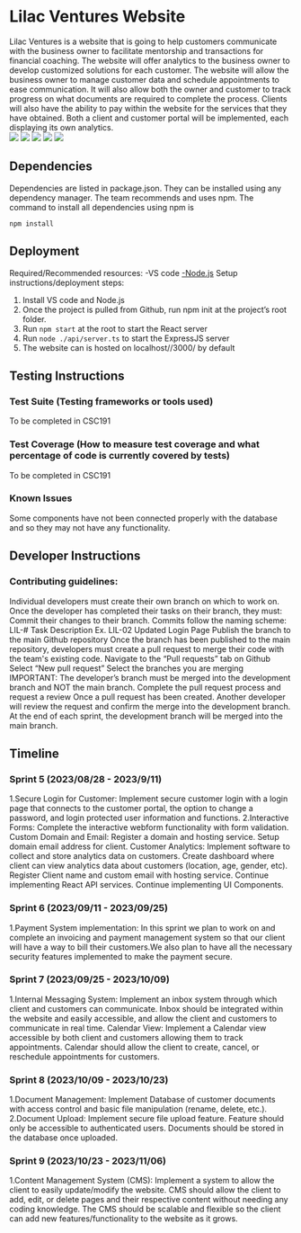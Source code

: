 # Lilac Ventures Website

  Lilac Ventures is a website that is going to help customers communicate with the business owner to facilitate mentorship and transactions for financial coaching. The website will offer analytics to the business owner to develop customized solutions for each customer. The website will allow the business owner to manage customer data and schedule appointments to ease communication. It will also allow both the owner and customer to track progress on what documents are required to complete the process. Clients will also have the ability to pay within the website for the services that they have obtained. Both a client and customer portal will be implemented, each displaying its own analytics.  
![](https://raw.githubusercontent.com/davidenzler/lilac_ventures_website/main/imgs/image.png)
![](https://raw.githubusercontent.com/davidenzler/lilac_ventures_website/main/imgs/screen1.png) ![](https://raw.githubusercontent.com/davidenzler/lilac_ventures_website/main/imgs/screen3.png)
![](https://raw.githubusercontent.com/davidenzler/lilac_ventures_website/main/imgs/screen2.png)
![](https://raw.githubusercontent.com/davidenzler/lilac_ventures_website/main/imgs/screen4.png)


## Dependencies
Dependencies are listed in package.json. They can be installed using any dependency manager. The team recommends and uses npm. The command to install all
dependencies using npm is
```
npm install
```


## Deployment

Required/Recommended resources:
-VS code
[-Node.js](https://nodejs.org/en/download)
Setup instructions/deployment steps:
1. Install VS code and Node.js
2. Once the project is pulled from Github, run npm init at the project’s root folder.
3. Run ```npm start``` at the root to start the React server
4. Run ```node ./api/server.ts``` to start the ExpressJS server
5. The website can is hosted on localhost//3000/ by default

## Testing Instructions
### Test Suite (Testing frameworks or tools used)
To be completed in CSC191
### Test Coverage (How to measure test coverage and what percentage of code is currently covered by tests)
To be completed in CSC191
### Known Issues
Some components have not been connected properly with the database and so they may not have any functionality. 

## Developer Instructions

### Contributing guidelines: 
Individual developers must create their own branch on which to work on. Once the developer has completed their tasks on their branch, they must:
Commit their changes to their branch.
Commits follow the naming scheme: LIL-# Task Description
Ex. LIL-02 Updated Login Page
Publish the branch to the main Github repository
Once the branch has been published to the main repository, developers must create a pull request to merge their code with the team's existing code.
Navigate to the “Pull requests” tab on Github
Select “New pull request”
Select the branches you are merging
IMPORTANT: The developer’s branch must be merged into the development branch and NOT the main branch. 
Complete the pull request process and request a review
Once a pull request has been created. Another developer will review the request and confirm the merge into the development branch. At the end of each sprint, the development branch will be merged into the main branch.  

## Timeline
### Sprint 5 (2023/08/28 - 2023/9/11)
1.Secure Login for Customer: Implement secure customer login with a login page that connects to the customer portal, the option to change a password, and login protected user information and functions. 
2.Interactive Forms: Complete the interactive webform functionality with form validation. 
Custom Domain and Email: Register a domain and hosting service. Setup domain email address for client.
Customer Analytics: Implement software to collect and store analytics data on customers. Create dashboard where client can view analytics data about customers (location, age, gender, etc).
Register Client name and custom email with hosting service.
Continue implementing React API services.
Continue implementing UI Components.

### Sprint 6  (2023/09/11 - 2023/09/25)
1.Payment System implementation: In this sprint we plan to work on and complete an invoicing and payment management system so that our client will have a way to bill their customers.We also plan to have all the necessary security features implemented to make the payment secure. 

### Sprint 7 (2023/09/25 - 2023/10/09)
1.Internal Messaging System: Implement an inbox system through which client and customers can communicate. Inbox should be integrated within the website and easily accessible, and allow the client and customers to communicate in real time.
Calendar View: Implement a Calendar view accessible by both client and customers allowing them to track appointments. Calendar should allow the client to create, cancel, or reschedule appointments for customers.

### Sprint 8 (2023/10/09 - 2023/10/23)
1.Document Management: Implement Database of customer documents with access control and basic file manipulation (rename, delete, etc.). 
2.Document Upload: Implement secure file upload feature. Feature should only be accessible to authenticated users. Documents should be stored in the database once uploaded.

### Sprint 9 (2023/10/23 - 2023/11/06)
1.Content Management System (CMS): Implement a system to allow the client to easily update/modify the website. CMS should allow the client to add, edit, or delete pages and their respective content without needing any coding knowledge. The CMS should be scalable and flexible so the client can add new features/functionality to the website as it grows.

